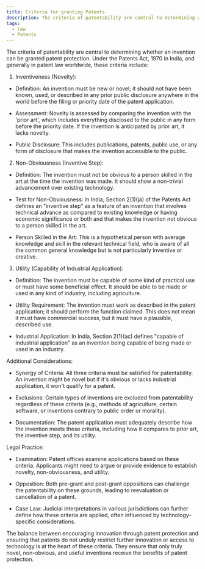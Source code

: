 ```yaml
---
title: Criteria for granting Patents
description: The criteria of patentability are central to determining whether an invention can be granted patent protection.
tags:
  - law
  - Patents
---
```



The criteria of patentability are central to determining whether an invention can be granted patent protection. Under the Patents Act, 1970 in India, and generally in patent law worldwide, these criteria include:

1. Inventiveness (Novelty):

- Definition: An invention must be new or novel; it should not have been known, used, or described in any prior public disclosure anywhere in the world before the filing or priority date of the patent application.

- Assessment: Novelty is assessed by comparing the invention with the 'prior art', which includes everything disclosed to the public in any form before the priority date. If the invention is anticipated by prior art, it lacks novelty.

- Public Disclosure: This includes publications, patents, public use, or any form of disclosure that makes the invention accessible to the public.

2. Non-Obviousness (Inventive Step):

- Definition: The invention must not be obvious to a person skilled in the art at the time the invention was made. It should show a non-trivial advancement over existing technology.

- Test for Non-Obviousness: In India, Section 2(1)(ja) of the Patents Act defines an "inventive step" as a feature of an invention that involves technical advance as compared to existing knowledge or having economic significance or both and that makes the invention not obvious to a person skilled in the art.

- Person Skilled in the Art: This is a hypothetical person with average knowledge and skill in the relevant technical field, who is aware of all the common general knowledge but is not particularly inventive or creative.

3. Utility (Capability of Industrial Application):

- Definition: The invention must be capable of some kind of practical use or must have some beneficial effect. It should be able to be made or used in any kind of industry, including agriculture.

- Utility Requirement: The invention must work as described in the patent application; it should perform the function claimed. This does not mean it must have commercial success, but it must have a plausible, described use.

- Industrial Application: In India, Section 2(1)(ac) defines "capable of industrial application" as an invention being capable of being made or used in an industry.

Additional Considerations:

- Synergy of Criteria: All three criteria must be satisfied for patentability. An invention might be novel but if it's obvious or lacks industrial application, it won't qualify for a patent.

- Exclusions: Certain types of inventions are excluded from patentability regardless of these criteria (e.g., methods of agriculture, certain software, or inventions contrary to public order or morality).

- Documentation: The patent application must adequately describe how the invention meets these criteria, including how it compares to prior art, the inventive step, and its utility.

Legal Practice:

- Examination: Patent offices examine applications based on these criteria. Applicants might need to argue or provide evidence to establish novelty, non-obviousness, and utility.

- Opposition: Both pre-grant and post-grant oppositions can challenge the patentability on these grounds, leading to reevaluation or cancellation of a patent.

- Case Law: Judicial interpretations in various jurisdictions can further define how these criteria are applied, often influenced by technology-specific considerations.

The balance between encouraging innovation through patent protection and ensuring that patents do not unduly restrict further innovation or access to technology is at the heart of these criteria. They ensure that only truly novel, non-obvious, and useful inventions receive the benefits of patent protection.
